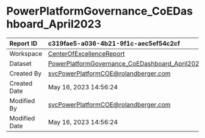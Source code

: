 



# PowerPlatformGovernance_CoEDashboard_April2023

|Report ID|c319fae5-a036-4b21-9f1c-aec5ef54c2cf|
| :--- | :--- |
|Workspace|[CenterOfExcellenceReport](../Workspaces/CenterOfExcellenceReport.md)|
|Dataset|[PowerPlatformGovernance_CoEDashboard_April2023](../Datasets/PowerPlatformGovernance_CoEDashboard_April2023.md)|
|Created By|svcPowerPlatformCOE@rolandberger.com|
|Created Date|May 16, 2023 14:56:24|
|Modified By|svcPowerPlatformCOE@rolandberger.com|
|Modified Date|May 16, 2023 14:56:24|
